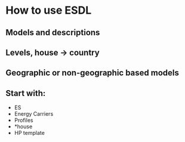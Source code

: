 # How to use ESDL

## Models and descriptions

## Levels, house -&gt; country 

## Geographic or non-geographic based models

## Start with: 

* ES
* Energy Carriers
* Profiles
* \*house
* HP template

